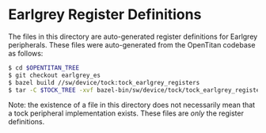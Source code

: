 # Earlgrey Register Definitions

The files in this directory are auto-generated register definitions for
Earlgrey peripherals.  These files were auto-generated from the OpenTitan
codebase as follows:

```bash
$ cd $OPENTITAN_TREE
$ git checkout earlgrey_es
$ bazel build //sw/device/tock:tock_earlgrey_registers
$ tar -C $TOCK_TREE -xvf bazel-bin/sw/device/tock/tock_earlgrey_registers.tar
```

Note: the existence of a file in this directory does not necessarily mean
that a tock peripheral implementation exists.  These files are _only_
the register definitions.
